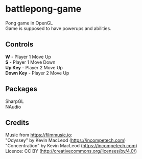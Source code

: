 # battlepong-game

Pong game in OpenGL  
Game is supposed to have powerups and abilities.

## Controls
**W** - Player 1 Move Up  
**S** - Player 1 Move Down  
**Up Key** - Player 2 Move Up  
**Down Key** - Player 2 Move Up  

## Packages  
SharpGL  
NAudio

## Credits  
Music from https://filmmusic.io:  
"Odyssey" by Kevin MacLeod (https://incompetech.com)  
"Concentration" by Kevin MacLeod (https://incompetech.com)  
Licence: CC BY (http://creativecommons.org/licenses/by/4.0/)  

